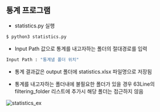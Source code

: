 ## 통계 프로그램

- statistics.py 실행
```bash
$ python3 statistics.py
```

- Input Path 값으로 통계를 내고자하는 폴더의 절대경로를 입력
```bash
Input Path : "통계낼 폴더 위치"
```

- 통계 결과값은 output 폴더에 statistics.xlsx 파일명으로 저장됨

- 통계를 내고자하는 폴더내에 불필요한 폴더가 있을 경우 63Line의 filtering_folder 리스트에 추가시 해당 폴더는 접근하지 않음

![statistics_ex](https://user-images.githubusercontent.com/35329451/107468510-6a2f5a80-6bab-11eb-8090-93d69b04fc3b.PNG)
